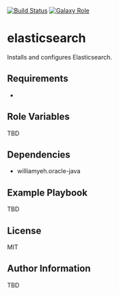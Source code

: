 [![Build Status](https://travis-ci.org/fireeye-ops/ansible-role-elasticsearch.svg?branch=master)](https://travis-ci.org/fireeye-ops/ansible-role-elasticsearch)
[![Galaxy Role](https://img.shields.io/badge/ansible--galaxy-elasticsearch-blue.svg)](https://galaxy.ansible.com/fireeye-ops/elasticsearch/)

elasticsearch
=========

Installs and configures Elasticsearch.

Requirements
------------

-

Role Variables
--------------

TBD

Dependencies
------------

* williamyeh.oracle-java

Example Playbook
----------------

TBD

License
-------

MIT

Author Information
------------------

TBD
